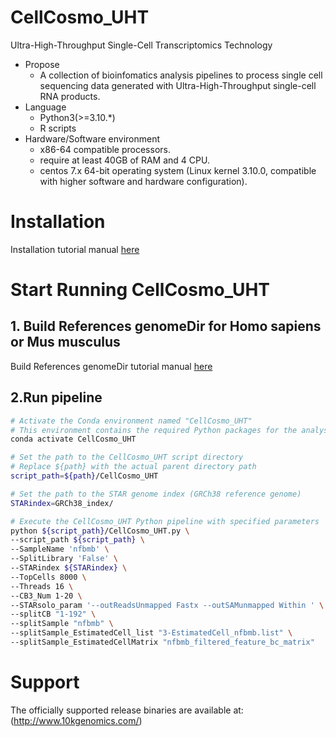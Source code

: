 # CellCosmo_UHT
Ultra-High-Throughput Single-Cell Transcriptomics Technology
* Propose
   * A collection of bioinfomatics analysis pipelines to process single cell sequencing data generated with Ultra-High-Throughput single-cell RNA products.
* Language
   * Python3(>=3.10.*)
   * R scripts
* Hardware/Software environment
   * x86-64 compatible processors.
   * require at least 40GB of RAM and 4 CPU.
   * centos 7.x 64-bit operating system (Linux kernel 3.10.0, compatible with higher software and hardware configuration).
# Installation
Installation tutorial manual [here](docs/install.md)

# Start Running CellCosmo_UHT
## 1. Build References  genomeDir for Homo sapiens or Mus musculus
Build References genomeDir tutorial manual [here](docs/Build_References_genomeDir.md)

## 2.Run pipeline
```bash
# Activate the Conda environment named "CellCosmo_UHT"
# This environment contains the required Python packages for the analysis
conda activate CellCosmo_UHT

# Set the path to the CellCosmo_UHT script directory
# Replace ${path} with the actual parent directory path
script_path=${path}/CellCosmo_UHT

# Set the path to the STAR genome index (GRCh38 reference genome)
STARindex=GRCh38_index/

# Execute the CellCosmo_UHT Python pipeline with specified parameters
python ${script_path}/CellCosmo_UHT.py \
--script_path ${script_path} \
--SampleName 'nfbmb' \
--SplitLibrary 'False' \
--STARindex ${STARindex} \
--TopCells 8000 \
--Threads 16 \
--CB3_Num 1-20 \
--STARsolo_param '--outReadsUnmapped Fastx --outSAMunmapped Within ' \
--splitCB "1-192" \
--splitSample "nfbmb" \
--splitSample_EstimatedCell_list "3-EstimatedCell_nfbmb.list" \
--splitSample_EstimatedCellMatrix "nfbmb_filtered_feature_bc_matrix"
```

# Support
The officially supported release binaries are available at: (http://www.10kgenomics.com/)
